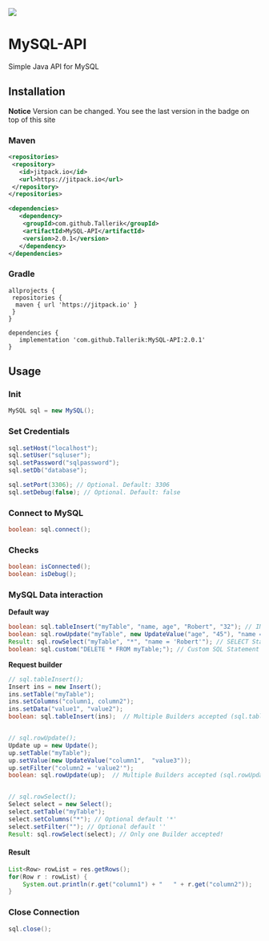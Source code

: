 [![](https://jitpack.io/v/Tallerik/MySQL-API.svg)](https://jitpack.io/#Tallerik/MySQL-API)
# MySQL-API
Simple Java API for MySQL

## Installation
**Notice** Version can be changed. You see the last version in the badge on top of this site  
### Maven
```XML
<repositories>  
 <repository>  
   <id>jitpack.io</id>  
   <url>https://jitpack.io</url>  
 </repository>  
</repositories>  

<dependencies>
   <dependency>
    <groupId>com.github.Tallerik</groupId>
    <artifactId>MySQL-API</artifactId>
    <version>2.0.1</version>
   </dependency>
</dependencies>
```

### Gradle
```Gradle
allprojects {  
 repositories {  
  maven { url 'https://jitpack.io' }  
 }  
}  
 
dependencies {  
   implementation 'com.github.Tallerik:MySQL-API:2.0.1'  
}  
```

## Usage

### Init
```Java
MySQL sql = new MySQL();
```

### Set Credentials
```Java
sql.setHost("localhost");
sql.setUser("sqluser");
sql.setPassword("sqlpassword");
sql.setDb("database");

sql.setPort(3306); // Optional. Default: 3306
sql.setDebug(false); // Optional. Default: false
```


### Connect to MySQL
```Java
boolean: sql.connect();
```

### Checks
```Java
boolean: isConnected();
boolean: isDebug();
```

### MySQL Data interaction 
**Default way**
```Java
boolean: sql.tableInsert("myTable", "name, age", "Robert", "32"); // INSERT Statement
boolean: sql.rowUpdate("myTable", new UpdateValue("age", "45"), "name = 'Robert'"); // UPDATE Statement
Result: sql.rowSelect("myTable", "*", "name = 'Robert'"); // SELECT Statement
boolean: sql.custom("DELETE * FROM myTable;"); // Custom SQL Statement
```

**Request builder**
```java
// sql.tableInsert();
Insert ins = new Insert();
ins.setTable("myTable");
ins.setColumns("column1, column2");
ins.setData("value1", "value2");
boolean: sql.tableInsert(ins);  // Multiple Builders accepted (sql.tableInsert(ins, ins2, ins3)


// sql.rowUpdate();
Update up = new Update();
up.setTable("myTable");
up.setValue(new UpdateValue("column1",  "value3"));
up.setFilter("column2 = 'value2'");
boolean: sql.rowUpdate(up);  // Multiple Builders accepted (sql.rowUpdate(up, up2, up3)


// sql.rowSelect();
Select select = new Select();
select.setTable("myTable");
select.setColumns("*"); // Optional default '*'
select.setFilter(""); // Optional default ''
Result: sql.rowSelect(select); // Only one Builder accepted!
```


#### Result
 
 ```Java
 List<Row> rowList = res.getRows();
 for(Row r : rowList) {
     System.out.println(r.get("column1") + "   " + r.get("column2"));
 }
 ```

### Close Connection
```Java
sql.close();
```

